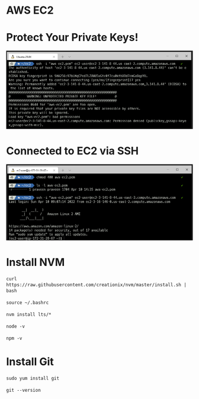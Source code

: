 # AWS EC2

# Protect Your Private Keys!

![Unprotected](unprotected.png)

# Connected to EC2 via SSH

![Connected](connected.png)

# Install NVM

```
curl https://raw.githubusercontent.com/creationix/nvm/master/install.sh | bash 

source ~/.bashrc

nvm install lts/* 

node -v

npm -v
```

# Install Git

```
sudo yum install git

git --version
```
